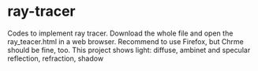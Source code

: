 # ray-tracer
Codes to implement ray tracer.
Download the whole file and open the ray_teacer.html in a web browser. Recommend to use Firefox, but Chrme should be fine, too.
This project shows light: diffuse, ambinet and specular
                          reflection, refraction, shadow
